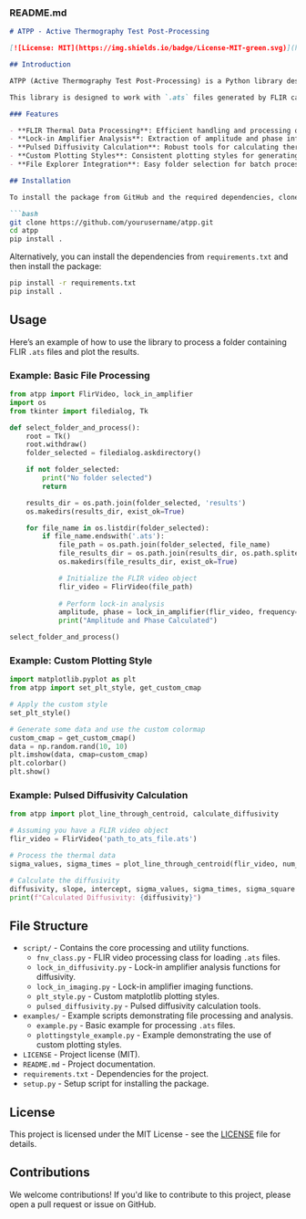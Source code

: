 ###  README.md

```markdown
# ATPP - Active Thermography Test Post-Processing

[![License: MIT](https://img.shields.io/badge/License-MIT-green.svg)](https://opensource.org/licenses/MIT)

## Introduction

ATPP (Active Thermography Test Post-Processing) is a Python library designed to post-process FLIR thermal camera data for active thermography tests. It supports lock-in amplifier processing, pulsed diffusivity calculation, and custom plotting styles for efficient and accurate analysis.

This library is designed to work with `.ats` files generated by FLIR cameras, and it provides utilities to calculate the amplitude, phase, and thermal diffusivity for thermography analysis.

### Features

- **FLIR Thermal Data Processing**: Efficient handling and processing of `.ats` files.
- **Lock-in Amplifier Analysis**: Extraction of amplitude and phase information using the lock-in amplifier technique.
- **Pulsed Diffusivity Calculation**: Robust tools for calculating thermal diffusivity from pulsed thermography data.
- **Custom Plotting Styles**: Consistent plotting styles for generating scientific figures.
- **File Explorer Integration**: Easy folder selection for batch processing of multiple `.ats` files.

## Installation

To install the package from GitHub and the required dependencies, clone the repository and install the package:

```bash
git clone https://github.com/yourusername/atpp.git
cd atpp
pip install .
```

Alternatively, you can install the dependencies from `requirements.txt` and then install the package:

```bash
pip install -r requirements.txt
pip install .
```

## Usage

Here’s an example of how to use the library to process a folder containing FLIR `.ats` files and plot the results.

### Example: Basic File Processing

```python
from atpp import FlirVideo, lock_in_amplifier
import os
from tkinter import filedialog, Tk

def select_folder_and_process():
    root = Tk()
    root.withdraw()
    folder_selected = filedialog.askdirectory()

    if not folder_selected:
        print("No folder selected")
        return

    results_dir = os.path.join(folder_selected, 'results')
    os.makedirs(results_dir, exist_ok=True)

    for file_name in os.listdir(folder_selected):
        if file_name.endswith('.ats'):
            file_path = os.path.join(folder_selected, file_name)
            file_results_dir = os.path.join(results_dir, os.path.splitext(file_name)[0])
            os.makedirs(file_results_dir, exist_ok=True)

            # Initialize the FLIR video object
            flir_video = FlirVideo(file_path)
            
            # Perform lock-in analysis
            amplitude, phase = lock_in_amplifier(flir_video, frequency=1)
            print("Amplitude and Phase Calculated")

select_folder_and_process()
```

### Example: Custom Plotting Style

```python
import matplotlib.pyplot as plt
from atpp import set_plt_style, get_custom_cmap

# Apply the custom style
set_plt_style()

# Generate some data and use the custom colormap
custom_cmap = get_custom_cmap()
data = np.random.rand(10, 10)
plt.imshow(data, cmap=custom_cmap)
plt.colorbar()
plt.show()
```

### Example: Pulsed Diffusivity Calculation

```python
from atpp import plot_line_through_centroid, calculate_diffusivity

# Assuming you have a FLIR video object
flir_video = FlirVideo('path_to_ats_file.ats')

# Process the thermal data
sigma_values, sigma_times = plot_line_through_centroid(flir_video, num_frames=50, resolution=0.2, radius=5)

# Calculate the diffusivity
diffusivity, slope, intercept, sigma_values, sigma_times, sigma_square = calculate_diffusivity(sigma_values, sigma_times)
print(f"Calculated Diffusivity: {diffusivity}")
```

## File Structure

- `script/` - Contains the core processing and utility functions.
  - `fnv_class.py` - FLIR video processing class for loading `.ats` files.
  - `lock_in_diffusivity.py` - Lock-in amplifier analysis functions for diffusivity.
  - `lock_in_imaging.py` - Lock-in amplifier imaging functions.
  - `plt_style.py` - Custom matplotlib plotting styles.
  - `pulsed_diffusivity.py` - Pulsed diffusivity calculation tools.
- `examples/` - Example scripts demonstrating file processing and analysis.
  - `example.py` - Basic example for processing `.ats` files.
  - `plottingstyle_example.py` - Example demonstrating the use of custom plotting styles.
- `LICENSE` - Project license (MIT).
- `README.md` - Project documentation.
- `requirements.txt` - Dependencies for the project.
- `setup.py` - Setup script for installing the package.

## License

This project is licensed under the MIT License - see the [LICENSE](LICENSE) file for details.

## Contributions

We welcome contributions! If you'd like to contribute to this project, please open a pull request or issue on GitHub.

